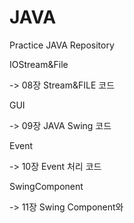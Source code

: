 # JAVA
Practice JAVA Repository



IOStream&File

  -> 08장 Stream&FILE 코드

GUI

  -> 09장 JAVA Swing 코드

Event

  -> 10장 Event 처리 코드

SwingComponent

  -> 11장 Swing Component와 

